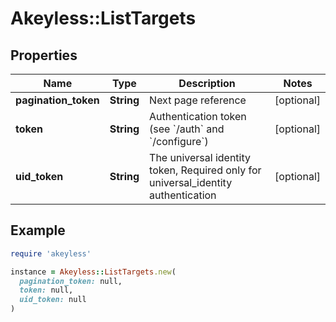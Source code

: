 # Akeyless::ListTargets

## Properties

| Name | Type | Description | Notes |
| ---- | ---- | ----------- | ----- |
| **pagination_token** | **String** | Next page reference | [optional] |
| **token** | **String** | Authentication token (see &#x60;/auth&#x60; and &#x60;/configure&#x60;) | [optional] |
| **uid_token** | **String** | The universal identity token, Required only for universal_identity authentication | [optional] |

## Example

```ruby
require 'akeyless'

instance = Akeyless::ListTargets.new(
  pagination_token: null,
  token: null,
  uid_token: null
)
```

